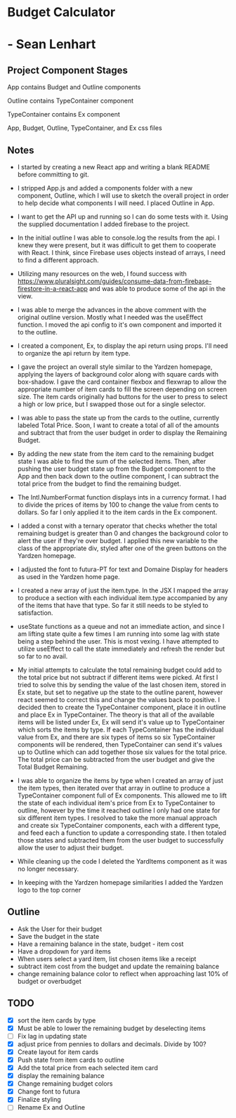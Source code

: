 # Budget Calculator
# - Sean Lenhart

## Project Component Stages
App contains Budget and Outline components

Outline contains TypeContainer component

TypeContainer contains Ex component

App, Budget, Outline, TypeContainer, and Ex css files

## Notes
- I started by creating a new React app and writing a blank README before committing to git.

- I stripped App.js and added a components folder with a new component, Outline, which I will use to sketch the overall project in order to help decide what components I will need. I placed Outline in App.

- I want to get the API up and running so I can do some tests with it. Using the supplied documentation I added firebase to the project.

- In the initial outline I was able to console.log the results from the api. I knew they were present, but it was difficult to get them to cooperate with React. I think, since Firebase uses objects instead of arrays, I need to find a different approach.

- Utilizing many resources on the web, I found success with https://www.pluralsight.com/guides/consume-data-from-firebase-firestore-in-a-react-app and was able to produce some of the api in the view.

- I was able to merge the advances in the above comment with the original outline version. Mostly what I needed was the useEffect function. I moved the api config to it's own component and imported it to the outline. 

- I created a component, Ex, to display the api return using props. I'll need to organize the api return by item type.

- I gave the project an overall style similar to the Yardzen homepage, applying the layers of background color along with square cards with box-shadow. I gave the card container flexbox and flexwrap to allow the appropriate number of item cards to fill the screen depending on screen size. The item cards originally had buttons for the user to press to select a high or low price, but I swapped those out for a single selector.

- I was able to pass the state up from the cards to the outline, currently labeled Total Price. Soon, I want to create a total of all of the amounts and subtract that from the user budget in order to display the Remaining Budget.

- By adding the new state from the item card to the remaining budget state I was able to find the sum of the selected items. Then, after pushing the user budget state up from the Budget component to the App and then back down to the outline component, I can subtract the total price from the budget to find the remaining budget.

- The Intl.NumberFormat function displays ints in a currency format. I had to divide the prices of items by 100 to change the value from cents to dollars. So far I only applied it to the item cards in the Ex component.

- I added a const with a ternary operator that checks whether the total remaining budget is greater than 0 and changes the background color to alert the user if they're over budget. I applied this new variable to the class of the appropriate div, styled after one of the green buttons on the Yardzen homepage.

- I adjusted the font to futura-PT for text and Domaine Display for headers as used in the Yardzen home page.

- I created a new array of just the item.type. In the JSX I mapped the array to produce a section with each individual item.type accompanied by any of the items that have that type. So far it still needs to be styled to satisfaction.

- useState functions as a queue and not an immediate action, and since I am lifting state quite a few times I am running into some lag with state being a step behind the user. This is most vexing. I have attempted to utilize useEffect to call the state immediately and refresh the render but so far to no avail.

- My initial attempts to calculate the total remaining budget could add to the total price but not subtract if different items were picked. At first I tried to solve this by sending the value of the last chosen item, stored in Ex state, but set to negative up the state to the outline parent, however react seemed to correct this and change the values back to positive. I decided then to create the TypeContainer component, place it in outline and place Ex in TypeContainer. The theory is that all of the available items will be listed under Ex, Ex will send it's value up to TypeContainer which sorts the items by type. If each TypeContainer has the individual value from Ex, and there are six types of items so six TypeContainer components will be rendered, then TypeContainer can send it's values up to Outline which can add together those six values for the total price. The total price can be subtracted from the user budget and give the Total Budget Remaining.

- I was able to organize the items by type when I created an array of just the item types, then iterated over that array in outline to produce a TypeContainer component full of Ex components. This allowed me to lift the state of each individual item's price from Ex to TypeContainer to outline, however by the time it reached outline I only had one state for six different item types. I resolved to take the more manual approach and create six TypeContainer components, each with a different type, and feed each a function to update a corresponding state. I then totaled those states and subtracted them from the user budget to successfully allow the user to adjust their budget.

- While cleaning up the code I deleted the YardItems component as it was no longer necessary.

- In keeping with the Yardzen homepage similarities I added the Yardzen logo to the top corner

## Outline
- Ask the User for their budget
- Save the budget in the state
- Have a remaining balance in the state, budget - item cost
- Have a dropdown for yard items
- When users select a yard item, list chosen items like a receipt
- subtract item cost from the budget and update the remaining balance
- change remaining balance color to reflect when approaching last 10% of budget or overbudget

## TODO
- [x] sort the item cards by type
- [x] Must be able to lower the remaining budget by deselecting items
- [ ] Fix lag in updating state
- [x] adjust price from pennies to dollars and decimals. Divide by 100?
- [x] Create layout for item cards
- [x] Push state from item cards to outline
- [x] Add the total price from each selected item card
- [x] display the remaining balance
- [x] Change remaining budget colors 
- [x] Change font to futura
- [x] Finalize styling
- [ ] Rename Ex and Outline
